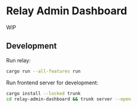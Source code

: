 # Relay Admin Dashboard

WIP

## Development

Run relay:

```sh
cargo run --all-features run
```

Run frontend server for development:

```sh
cargo install --locked trunk
cd relay-admin-dashboard && trunk server --open
```
